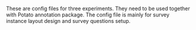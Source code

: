 These are config files for three experiments. 
They need to be used together with Potato annotation package. The config file is mainly for survey instance layout design and survey questions setup.
